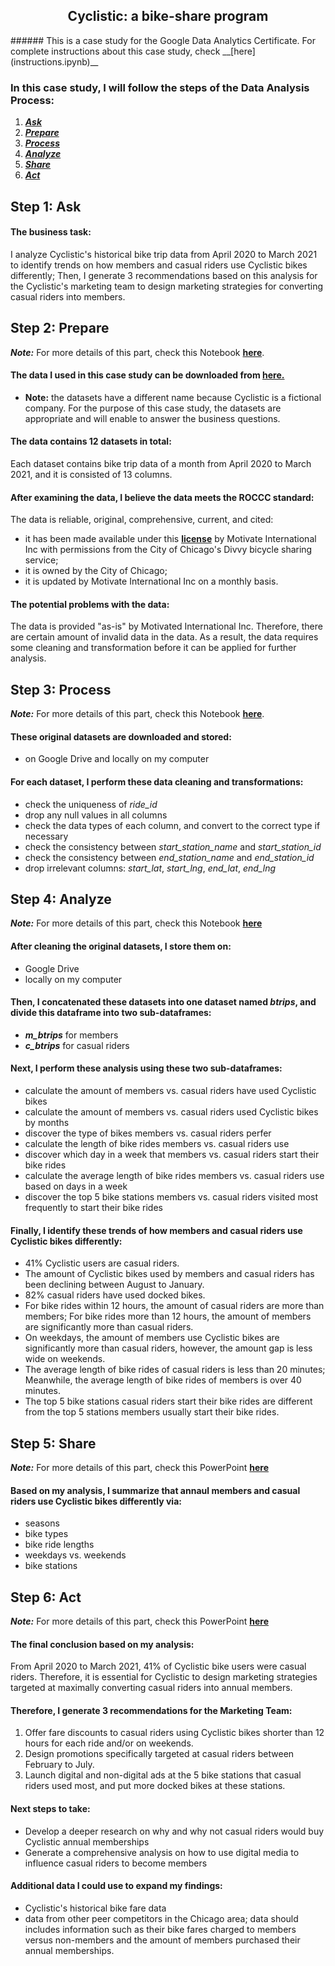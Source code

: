 <h2 align='center'> Cyclistic: a bike-share program </h2>
###### This is a case study for the Google Data Analytics Certificate. For complete instructions about this case study, check __[here](instructions.ipynb)__

### In this case study, I will follow the steps of the Data Analysis Process:
1. ***[Ask](#step-1-ask)***
2. ***[Prepare](#step-2-prepare)***
3. ***[Process](#step-3-process)***
4. ***[Analyze](#step-4-analyze)***
5. ***[Share](#step-5-share)***
6. ***[Act](#step-6-act)***

## Step 1: Ask

#### The business task:
I analyze Cyclistic's historical bike trip data from April 2020 to March 2021 to identify trends on how members and casual riders use Cyclistic bikes differently; Then, I generate 3 recommendations based on this analysis for the Cyclistic's marketing team to design marketing strategies for converting casual riders into members.

## Step 2: Prepare

***Note:*** For more details of this part, check this Notebook __[here](p1_data_prepare_process.ipynb)__.

#### The data I used in this case study can be downloaded from __[here.](https://divvy-tripdata.s3.amazonaws.com/index.html)__

- **Note:** the datasets have a different name because Cyclistic is a fictional company. For the purpose of this case study, the datasets are appropriate and will enable to answer the business questions. 

#### The data contains 12 datasets in total:
Each dataset contains bike trip data of a month from April 2020 to March 2021, and it is consisted of 13 columns.

#### After examining the data, I believe the data meets the ROCCC standard:
The data is reliable, original, comprehensive, current, and cited:
- it has been made available under this __[license](https://www.divvybikes.com/data-license-agreement)__ by Motivate International Inc with permissions from the City of Chicago's Divvy bicycle sharing service; 
- it is owned by the City of Chicago; 
- it is updated by Motivate International Inc on a monthly basis.

#### The potential problems with the data:
The data is provided "as-is" by Motivated International Inc. Therefore, there are certain amount of invalid data in the data. As a result, the data requires some cleaning and transformation before it can be applied for further analysis.

## Step 3: Process

***Note:*** For more details of this part, check this Notebook __[here](p1_data_prepare_process.ipynb)__.

#### These original datasets are downloaded and stored:
- on Google Drive and locally on my computer

#### For each dataset, I perform these data cleaning and transformations:
- check the uniqueness of *ride_id*
- drop any null values in all columns
- check the data types of each column, and convert to the correct type if necessary
- check the consistency between *start_station_name* and *start_station_id*
- check the consistency between *end_station_name* and *end_station_id*
- drop irrelevant columns: *start_lat*, *start_lng*, *end_lat*, *end_lng*

## Step 4: Analyze

***Note:*** For more details of this part, check this Notebook __[here](p2_data_analysis_visualization.ipynb)__

#### After cleaning the original datasets, I store them on:
- Google Drive
- locally on my computer

#### Then, I concatenated these datasets into one dataset named *btrips*, and divide this dataframe into two sub-dataframes:
- ***m_btrips*** for members
- ***c_btrips*** for casual riders

#### Next, I perform these analysis using these two sub-dataframes:
- calculate the amount of members vs. casual riders have used Cyclistic bikes
- calculate the amount of members vs. casual riders used Cyclistic bikes by months
- discover the type of bikes members vs. casual riders perfer
- calculate the length of bike rides members vs. casual riders use
- discover which day in a week that members vs. casual riders start their bike rides
- calculate the average length of bike rides members vs. casual riders use based on days in a week
- discover the top 5 bike stations members vs. casual riders visited most frequently to start their bike rides

#### Finally, I identify these trends of how members and casual riders use Cyclistic bikes differently:
- 41% Cyclistic users are casual riders.
- The amount of Cyclistic bikes used by members and casual riders has been declining between August to January.
- 82% casual riders have used docked bikes.
- For bike rides within 12 hours, the amount of casual riders are more than members; For bike rides more than 12 hours, the amount of members are significantly more than casual riders.
- On weekdays, the amount of members use Cyclistic bikes are significantly more than casual riders, however, the amount gap is less wide on weekends.
- The average length of bike rides of casual riders is less than 20 minutes; Meanwhile, the average length of bike rides of members is over 40 minutes.
- The top 5 bike stations casual riders start their bike rides are different from the top 5 stations members usually start their bike rides.

## Step 5: Share

***Note:*** For more details of this part, check this PowerPoint __[here](p3_presentation.pdf)__

#### Based on my analysis, I summarize that annaul members and casual riders use Cyclistic bikes differently via:
- seasons
- bike types
- bike ride lengths
- weekdays vs. weekends
- bike stations

## Step 6: Act

***Note:*** For more details of this part, check this PowerPoint __[here](p3_presentation.pdf)__

#### The final conclusion based on my analysis:
From April 2020 to March 2021, 41% of Cyclistic bike users were casual riders. Therefore, it is essential for Cyclistic to design marketing strategies targeted at maximally converting casual riders into annual members.

#### Therefore, I generate 3 recommendations for the Marketing Team:
1. Offer fare discounts to casual riders using Cyclistic bikes shorter than 12 hours for each ride and/or on weekends.
1. Design promotions specifically targeted at casual riders between February to July.
1. Launch digital and non-digital ads at the 5 bike stations that casual riders used most, and put more docked bikes at these stations.

#### Next steps to take:
- Develop a deeper research on why and why not casual riders would buy Cyclistic annual memberships
- Generate a comprehensive analysis on how to use digital media to influence casual riders to become members

#### Additional data I could use to expand my findings:
- Cyclistic's historical bike fare data
- data from other peer competitors in the Chicago area; data should includes information such as their bike fares charged to members versus non-members and the amount of members purchased their annual memberships.
